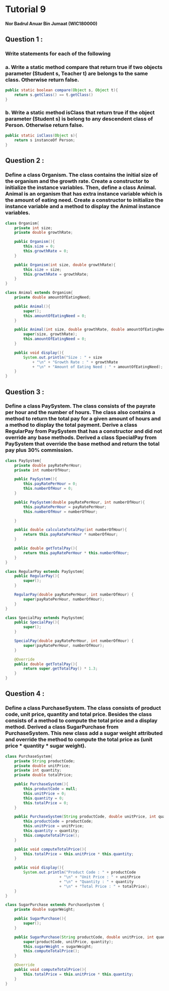 

# Tutorial 9

#### Nor Badrul Anuar Bin Jumaat (WIC180000)

## Question 1 :

### Write statements for each of the following

### a. Write a static method compare that return true if two objects parameter (Student s, Teacher t) are belongs to the same class. Otherwise return false.
```java
public static boolean compare(Object s, Object t){
    return s.getClass() == t.getClass()
}
```

### b. Write a static method isClass that return true if the object parameter (Student s) is belong to any descendent class of Person. Otherwise return false.
```java
public static isClass(Object s){
    return s instanceOf Person;
}
```

## Question 2 :

### Define a class Organism. The class contains the initial size of the organism and the growth rate. Create a constructor to initialize the instance variables. Then, define a class Animal. Animal is an organism that has extra instance variable which is the amount of eating need. Create a constructor to initialize the instance variable and a method to display the Animal instance variables.
```java
class Organism{
    private int size;
    private double growthRate;

    public Organism(){
        this.size = 0;
        this.growthRate = 0;
    }

    public Organism(int size, double growthRate){
        this.size = size;
        this.growthRate = growthRate;
    }
}

class Animal extends Organism{
    private double amountOfEatingNeed;

    public Animal(){
        super();
        this.amountOfEatingNeed = 0;
    }

    public Animal(int size, double growthRate, double amountOfEatingNeed){
        super(size, growthRate);
        this.amountOfEatingNeed = 0;
    }

    public void display(){
        System.out.println("Size : " + size
            + "\n" + "Growth Rate : " + growthRate
            + "\n" + "Amount of Eating Need : " + amountOfEatingNeed);
    }
}
```


## Question 3 :

### Define a class PaySystem. The class consists of the payrate per hour and the number of hours. The class also contains a method to return the total pay for a given amount of hours and a method to display the total payment. Derive a class RegularPay from PaySystem that has a constructor and did not override any base methods. Derived a class SpecialPay from PaySystem that override the base method and return the total pay plus 30% commission.
```java
class PaySystem{
    private double payRatePerHour;
    private int numberOfHour;

    public PaySystem(){
        this.payRatePerHour = 0;
        this.numberOfHour = 0;
    }

    public PaySystem(double payRatePerHour, int numberOfHour){
        this.payRatePerHour = payRatePerHour;
        this.numberOfHour = numberOfHour;

    }

    public double calculateTotalPay(int numberOfHour){
        return this.payRatePerHour * numberOfHour;
    }

    public double getTotalPay(){
        return this.payRatePerHour * this.numberOfHour;
    }
}

class RegularPay extends PaySystem{
    public RegularPay(){
        super();
    }

    RegularPay(double payRatePerHour, int numberOfHour) {
        super(payRatePerHour, numberOfHour);
    }
}

class SpecialPay extends PaySystem{
    public SpecialPay(){
        super();
    }

    SpecialPay(double payRatePerHour, int numberOfHour) {
        super(payRatePerHour, numberOfHour);
    }

    @Override
    public double getTotalPay(){
        return super.getTotalPay() * 1.3;
    }
}
```


## Question 4 :

### Define a class PurchaseSystem. The class consists of product code, unit price, quantity and total price. Besides the class consists of a method to compute the total price and a display method. Derived a class SugarPurchase from PurchaseSystem. This new class add a sugar weight attributed and override the method to compute the total price as (unit price \* quantity \* sugar weight).
```java
class PurchaseSystem{
    private String productCode;
    private double unitPrice;
    private int quantity;
    private double totalPrice;

    public PurchaseSystem(){
        this.productCode = null;
        this.unitPrice = 0;
        this.quantity = 0;
        this.totalPrice = 0;
    }

    public PurchaseSystem(String productCode, double unitPrice, int quantity){
        this.productCode = productCode;
        this.unitPrice = unitPrice;
        this.quantity = quantity;
        this.computeTotalPrice();
    }

    public void computeTotalPrice(){
        this.totalPrice = this.unitPrice * this.quantity;
    }

    public void display(){
        System.out.println("Product Code : " + productCode 
                        + "\n" + "Unit Price : " + unitPrice
                        + "\n" + "Quantity : " + quantity
                        + "\n" + "Total Price : " + totalPrice);
    }
}

class SugarPurchase extends PurchaseSystem {
    private double sugarWeight;

    public SugarPurchase(){
        super();
    }

    public SugarPurchase(String productCode, double unitPrice, int quantity, double sugarWeight){
        super(productCode, unitPrice, quantity);
        this.sugarWeight = sugarWeight;
        this.computeTotalPrice();
    }

    @Override
    public void computeTotalPrice(){
        this.totalPrice = this.unitPrice * this.quantity;
    }
}
```